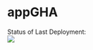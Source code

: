 # appGHA

Status of Last Deployment:<br>
<img src="https://github.com/isboston/appGHA/workflows/my-github-actions/badge.svg?branch=master"><br>

